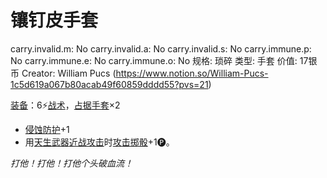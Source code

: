 # 镶钉皮手套

carry.invalid.m: No
carry.invalid.a: No
carry.invalid.s: No
carry.immune.p: No
carry.immune.e: No
carry.immune.o: No
规格: 琐碎
类型: 手套
价值: 17银币
Creator: William Pucs (https://www.notion.so/William-Pucs-1c5d619a067b80acab49f60859dddd55?pvs=21)

<aside>

[装备](https://www.notion.so/1b3d619a067b80f99057fe3412922dd5?pvs=21)：6⚡️[战术](https://www.notion.so/1b3d619a067b8051b6eaffd160aee01c?pvs=21)，[占据](https://www.notion.so/1b3d619a067b8021ba8fe7cef8b96857?pvs=21)[手套](https://www.notion.so/1b3d619a067b80d196efec271b1054a2?pvs=21)×2

- [侵蚀防护](https://www.notion.so/1b3d619a067b803db0cfccaf34b5fceb?pvs=21)+1
- 用[天生武器](https://www.notion.so/1b3d619a067b8074bdb4e62b06caebf6?pvs=21)[近战攻击](https://www.notion.so/1b4d619a067b80eda8b0facbba0c7b1a?pvs=21)时[攻击掷骰](https://www.notion.so/1b4d619a067b80299a42f43fa6c00c03?pvs=21)+1🅟。
</aside>

*打他！打他！打他个头破血流！*